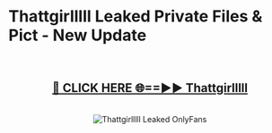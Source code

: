 # Thattgirlllll Leaked Private Files & Pict - New Update
<br>
<div align="center">
<h2><a href="https://mediafilles.blogspot.com/?title=Thattgirlllll" rel="nofollow">🔴 CLICK HERE 🌐==►► Thattgirlllll</a></h2>
<br>
<a href="https://mediafilles.blogspot.com/?title=Thattgirlllll" rel="nofollow" data-target="animated-image.originalLink"><img src="https://i.ibb.co.com/WyWwxjT/player-gif2.gif" alt="Thattgirlllll Leaked OnlyFans" style="max-width: 100%; display: inline-block;" data-target="animated-image.originalImage"></a>
</div>
<br>